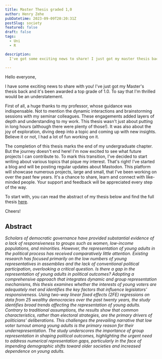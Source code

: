 ```yaml
---
title: Master Thesis graded 1,0
author: Henry Zehe
pubDatetime: 2023-09-09T20:20:31Z
postSlug: society
featured: false
draft: false
tags:
  - Uni
  - R

description:
  I've got some exciting news to share! I just got my master thesis back and it's been awarded a top score of 1.0. To say I'm thrilled would be an understatement.
  
---
```


Hello everyone,

I have some exciting news to share with you! I've just got my Master's thesis back and it's been awarded a top grade of 1.0. To say that I'm thrilled would be an understatement.

First of all, a huge thanks to my professor, whose guidance was indispensable. Not to mention the dynamic interactions and brainstorming sessions with my seminar colleagues. These engagements added layers of depth and understanding to my work. This thesis wasn't just about putting in long hours (although there were plenty of those!). It was also about the joy of exploration, diving deep into a topic and coming up with new insights. Believe it or not, I had a lot of fun working on it.

The completion of this thesis marks the end of my undergraduate chapter. But the journey doesn't end here! I'm now excited to see what future projects I can contribute to. To mark this transition, I've decided to start writing about various topics that pique my interest. That's right! I've started a blog and will be posting regular updates about Mastodon. This platform will showcase numerous projects, large and small, that I've been working on over the past few years. It's a chance to share, learn and connect with like-minded people. Your support and feedback will be appreciated every step of the way.

To start with, you can read the abstract of my thesis below and find the full thesis [here](/thesis "Thesis").

Cheers!


## Abstract

*Scholars of democratic governance have provided substantial evidence of a lack of responsiveness to groups such as women, low-income populations, and minorities. However, the representation of young adults in the political process has received comparatively little attention. Existing research has focused primarily on the low numbers of young representatives in assemblies and the lack of conventional political participation, overlooking a critical question. Is there a gap in the representation of young adults in political outcomes? Adopting a comprehensive approach that integrates dynamic and group representation mechanisms, this thesis examines whether the interests of young voters are adequately met and identifies the key factors that influence legislators’ responsiveness. Using two-way linear fixed effects (2FE) regressions on data from 25 wealthy democracies over the past twenty years, the study identifies broad trends affecting the representation of young adults. Contrary to traditional assumptions, the results show that common characteristics, rather than electoral strategies, are the primary drivers of politicians’ deliberations. This challenges the prevailing narrative that low voter turnout among young adults is the primary reason for their underrepresentation. The study underscores the importance of group representation in shaping political outcomes, highlighting the urgent need to address numerical representation gaps, particularly in the face of impending demographic shifts toward older societies and increased dependence on young adults.*
